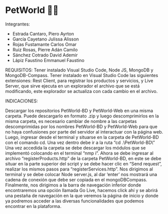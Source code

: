 # PetWorld 🐶🐾

Integrantes:
 - Estrada Cantaro, Piero Ayrton
 - García Cayetano Julissa Alisson
 - Rojas Fustamante Carlos Omar
 - Ruiz Rosas, Pierre Adán Camilo
 - Sánchez Cotrado David Ademir
 - Lápiz Faustino Emmanuel Faustino

REQUISITOS: 
Tener instalado Visual Studio Code, Node JS, MongoDB y MongoDB-Compass.
Tener instalado en Visual Studio Code las siguientes extensiones: Rest Client, para registrar los productos y servicios, y Live Server, que sirve ejecuta en un explorador el archivo que se está modificando, este explorador se actualiza con cada cambio en el archivo.

INDICACIONES:

Descargar los repositorios PetWorld-BD y PetWorld-Web en una misma carpeta.
Puede descargarlo en formato .zip y luego descomprimirlos en la misma carpeta, es necesario cambiar de nombre a las carpetas descomprimidas por los nombres PetWorld-BD y PetWorld-Web para que no haya confusiones por parte del servidor al interactuar con la página web.
Luego, ingresar desde el terminal y situarse en la carpeta de PetWorld-BD con el comando cd. Una vez dentro debe ir a la ruta “cd .\PetWorld-BD\”
Una vez accedida la carpeta se debe descargar los módulos que se implementó colocando en el terminal “nmp i”.
Ahora se debe ingresar al archivo “registerProducts.http” de la carpeta PetWorld-BD, en este se debe situar en la parte superior del script y se debe hacer clic en “Send request”, realizar los mismos pasos para “registerServices.http”.
Nos dirigimos al terminal y se debe colocar Node server.js, al dar ‘enter’ nos mostrará una cadena de conexión que debe ser copiada en el mongoDBCompass.
Finalmente, nos dirigimos a la barra de navegación inferior donde encontraremos una opción llamada Go Live, hacemos click ahí y se abrirá una pestaña de navegación en la que veremos la página de inicio y donde ya podremos acceder a las diversas funcionalidades que podemos encontrar en la plataforma.
